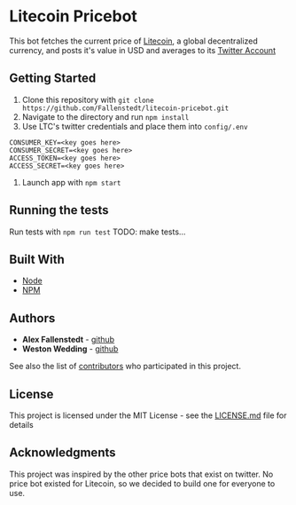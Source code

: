 # Litecoin Pricebot

This bot fetches the current price of [Litecoin](https://litecoin.org/), a global decentralized currency, and posts it's value in USD and averages to its [Twitter Account](https://twitter.com/LTC_pricebot)

## Getting Started

1. Clone this repository with `git clone https://github.com/Fallenstedt/litecoin-pricebot.git`
1. Navigate to the directory and run `npm install`
1. Use LTC's twitter credentials and place them into `config/.env`
```
CONSUMER_KEY=<key goes here>
CONSUMER_SECRET=<key goes here>
ACCESS_TOKEN=<key goes here>
ACCESS_SECRET=<key goes here>
```
1. Launch app with `npm start`

## Running the tests

Run tests with `npm run test`
TODO: make tests...

## Built With

* [Node](https://nodejs.org/en/)
* [NPM](https://www.npmjs.com/)

## Authors

* **Alex Fallenstedt** - [github](https://github.com/Fallenstedt)
* **Weston Wedding** - [github](https://github.com/stickywes)

See also the list of [contributors](https://github.com/Fallenstedt/litecoin-pricebot/graphs/contributors) who participated in this project.

## License

This project is licensed under the MIT License - see the [LICENSE.md](https://github.com/Fallenstedt/litecoin-pricebot/blob/master/LICENSE) file for details

## Acknowledgments

This project was inspired by the other price bots that exist on twitter. No price bot existed for Litecoin, so we decided to build one for everyone to use.
